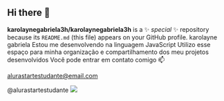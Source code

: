 ## Hi there 👋

**karolaynegabriela3h/karolaynegabriela3h** is a ✨ _special_ ✨ repository because its `README.md` (this file) appears on your GitHub profile.
karolayne gabriela
Estou me desenvolvendo na linguagem JavaScript
Utilizo esse espaço para minha organização e compartilhamento dos meu projetos desenvolvidos
Você pode entrar em contato comigo 📫

alurastartestudante@email.com

@alurastartestudante
![](https://images.app.goo.gl/dH4LH3tfiZWfG9uk60)

